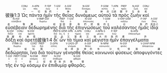 <rt>彼後1:3</rt> <RUBY><ruby><ruby>Ὡς<rt>-</rt></ruby><rt>ὡς</rt></ruby><rt>CONJ</rt></RUBY> <RUBY><ruby><ruby>πάντα<rt>一切</rt></ruby><rt>πᾶς</rt></ruby><rt>A-APN</rt></RUBY> <RUBY><ruby><ruby>ἡμῖν<rt>我們</rt></ruby><rt>ἐγώ</rt></ruby><rt>P-1DP</rt></RUBY> <RUBY><ruby><ruby>τῆς<rt>-</rt></ruby><rt>ὁ</rt></ruby><rt>T-GSF</rt></RUBY> <RUBY><ruby><ruby>θείας<rt>神</rt></ruby><rt>θεῖος</rt></ruby><rt>A-GSF</rt></RUBY> <RUBY><ruby><ruby>δυνάμεως<rt>能</rt></ruby><rt>δύναμις</rt></ruby><rt>N-GSF</rt></RUBY> <RUBY><ruby><ruby>αὐτοῦ<rt>神的</rt></ruby><rt>αὐτός</rt></ruby><rt>P-GSM</rt></RUBY> <RUBY><ruby><ruby>τὰ<rt>已將</rt></ruby><rt>ὁ</rt></ruby><rt>T-APN</rt></RUBY> <RUBY><ruby><ruby>πρὸς<rt>關乎</rt></ruby><rt>πρός</rt></ruby><rt>PREP</rt></RUBY> <RUBY><ruby><ruby>ζωὴν<rt>生命</rt></ruby><rt>ζωή</rt></ruby><rt>N-ASF</rt></RUBY> <RUBY><ruby><ruby>καὶ<rt>和</rt></ruby><rt>καί</rt></ruby><rt>CONJ</rt></RUBY> <RUBY><ruby><ruby>εὐσέβειαν<rt>虔敬</rt></ruby><rt>εὐσέβεια</rt></ruby><rt>N-ASF</rt></RUBY> <RUBY><ruby><ruby>δεδωρημένης<rt>賜給</rt></ruby><rt>δωρέω</rt></ruby><rt>V-RMP-GSF</rt></RUBY> <RUBY><ruby><ruby>διὰ<rt>皆因</rt></ruby><rt>διά</rt></ruby><rt>PREP</rt></RUBY> <RUBY><ruby><ruby>τῆς<rt>那</rt></ruby><rt>ὁ</rt></ruby><rt>T-GSF</rt></RUBY> <RUBY><ruby><ruby>ἐπιγνώσεως<rt>我們認識</rt></ruby><rt>ἐπίγνωσις</rt></ruby><rt>N-GSF</rt></RUBY> <RUBY><ruby><ruby>τοῦ<rt>的主</rt></ruby><rt>ὁ</rt></ruby><rt>T-GSM</rt></RUBY> <RUBY><ruby><ruby>καλέσαντος<rt>召</rt></ruby><rt>καλέω</rt></ruby><rt>V-AAP-GSM</rt></RUBY> <RUBY><ruby><ruby>ἡμᾶς<rt>我們</rt></ruby><rt>ἐγώ</rt></ruby><rt>P-1AP</rt></RUBY> <RUBY><ruby><ruby>ἰδίᾳ<rt>用自己</rt></ruby><rt>ἴδιος</rt></ruby><rt>A-DSF</rt></RUBY> <RUBY><ruby><ruby>δόξῃ<rt>榮耀</rt></ruby><rt>δόξα</rt></ruby><rt>N-DSF</rt></RUBY> <RUBY><ruby><ruby>καὶ<rt>和</rt></ruby><rt>καί</rt></ruby><rt>CONJ</rt></RUBY> <RUBY><ruby><ruby>ἀρετῇ<rt>美德</rt></ruby><rt>ἀρετή</rt></ruby><rt>N-DSF</rt></RUBY><rt>彼後1:4</rt> <RUBY><ruby><ruby>δι᾽<rt>因</rt></ruby><rt>διά</rt></ruby><rt>PREP</rt></RUBY> <RUBY><ruby><ruby>ὧν<rt>此</rt></ruby><rt>ὅς, ἥ</rt></ruby><rt>R-GPN</rt></RUBY> <RUBY><ruby><ruby>τὰ<rt>又</rt></ruby><rt>ὁ</rt></ruby><rt>T-APN</rt></RUBY> <RUBY><ruby><ruby>τίμια<rt>寶貴</rt></ruby><rt>τίμιος</rt></ruby><rt>A-APN</rt></RUBY> <RUBY><ruby><ruby>καὶ<rt>又</rt></ruby><rt>καί</rt></ruby><rt>CONJ</rt></RUBY> <RUBY><ruby><ruby>μέγιστα<rt>極大的</rt></ruby><rt>μέγας</rt></ruby><rt>A-NPN-S</rt></RUBY> <RUBY><ruby><ruby>ἡμῖν<rt>我們</rt></ruby><rt>ἐγώ</rt></ruby><rt>P-1DP</rt></RUBY> <RUBY><ruby><ruby>ἐπαγγέλματα<rt>應許</rt></ruby><rt>ἐπάγγελμα</rt></ruby><rt>N-APN</rt></RUBY> <RUBY><ruby><ruby>δεδώρηται‚<rt>賜給</rt></ruby><rt>δωρέω</rt></ruby><rt>V-RMI-3S</rt></RUBY> <RUBY><ruby><ruby>ἵνα<rt>叫</rt></ruby><rt>ἵνα</rt></ruby><rt>CONJ</rt></RUBY> <RUBY><ruby><ruby>διὰ<rt>既</rt></ruby><rt>διά</rt></ruby><rt>PREP</rt></RUBY> <RUBY><ruby><ruby>τούτων<rt>-</rt></ruby><rt>οὗτος</rt></ruby><rt>D-GPN</rt></RUBY> <RUBY><ruby><ruby>γένησθε<rt>就得與</rt></ruby><rt>γίνομαι</rt></ruby><rt>V-2ADS-2P</rt></RUBY> <RUBY><ruby><ruby>θείας<rt>神的</rt></ruby><rt>θεῖος</rt></ruby><rt>A-GSF</rt></RUBY> <RUBY><ruby><ruby>κοινωνοὶ<rt>有分</rt></ruby><rt>κοινωνός</rt></ruby><rt>N-NPM</rt></RUBY> <RUBY><ruby><ruby>φύσεως<rt>性情</rt></ruby><rt>φύσις</rt></ruby><rt>N-GSF</rt></RUBY> <RUBY><ruby><ruby>ἀποφυγόντες<rt>脫離</rt></ruby><rt>ἀποφεύγω</rt></ruby><rt>V-2AAP-NPM</rt></RUBY> <RUBY><ruby><ruby>τῆς<rt>-</rt></ruby><rt>ὁ</rt></ruby><rt>T-GSF</rt></RUBY> <RUBY><ruby><ruby>ἐν<rt>0</rt></ruby><rt>ἐν</rt></ruby><rt>PREP</rt></RUBY> <RUBY><ruby><ruby>τῷ<rt>-</rt></ruby><rt>ὁ</rt></ruby><rt>T-DSM</rt></RUBY> <RUBY><ruby><ruby>κόσμῳ<rt>世上</rt></ruby><rt>κόσμος</rt></ruby><rt>N-DSM</rt></RUBY> <RUBY><ruby><ruby>ἐν<rt>從</rt></ruby><rt>ἐν</rt></ruby><rt>PREP</rt></RUBY> <RUBY><ruby><ruby>ἐπιθυμίᾳ<rt>情慾來的</rt></ruby><rt>ἐπιθυμία</rt></ruby><rt>N-DSF</rt></RUBY> <RUBY><ruby><ruby>φθορᾶς.<rt>敗壞</rt></ruby><rt>φθορά</rt></ruby><rt>N-GSF</rt></RUBY>